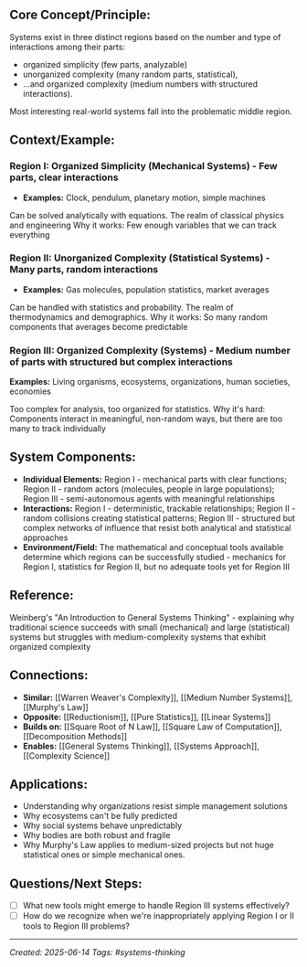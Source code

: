 ## Core Concept/Principle:
Systems exist in three distinct regions based on the number and type of interactions among their parts: 
- organized simplicity (few parts, analyzable)
- unorganized complexity (many random parts, statistical),
- ...and organized complexity (medium numbers with structured interactions).

Most interesting real-world systems fall into the problematic middle region.


## Context/Example:

### Region I: Organized Simplicity (Mechanical Systems) -  Few parts, clear interactions

- **Examples:** Clock, pendulum, planetary motion, simple machines

Can be solved analytically with equations. The realm of classical physics and engineering
Why it works: Few enough variables that we can track everything 

### Region II: Unorganized Complexity (Statistical Systems) -  Many parts, random interactions 

- **Examples:** Gas molecules, population statistics, market averages

Can be handled with statistics and probability. The realm of thermodynamics and demographics. Why it works: So many random components that averages become predictable 

### Region III: Organized Complexity (Systems) - Medium number of parts with structured but complex interactions

**Examples:** Living organisms, ecosystems, organizations, human societies, economies 

Too complex for analysis, too organized for statistics.
Why it's hard: Components interact in meaningful, non-random ways, but there are too many to track individually

## System Components:
- **Individual Elements:** Region I - mechanical parts with clear functions; Region II - random actors (molecules, people in large populations); Region III - semi-autonomous agents with meaningful relationships
- **Interactions:** Region I - deterministic, trackable relationships; Region II - random collisions creating statistical patterns; Region III - structured but complex networks of influence that resist both analytical and statistical approaches
- **Environment/Field:** The mathematical and conceptual tools available determine which regions can be successfully studied - mechanics for Region I, statistics for Region II, but no adequate tools yet for Region III

## Reference:
Weinberg's "An Introduction to General Systems Thinking" - explaining why traditional science succeeds with small (mechanical) and large (statistical) systems but struggles with medium-complexity systems that exhibit organized complexity

## Connections:

- **Similar:** [[Warren Weaver's Complexity]], [[Medium Number Systems]], [[Murphy's Law]]
- **Opposite:** [[Reductionism]], [[Pure Statistics]], [[Linear Systems]]
- **Builds on:** [[Square Root of N Law]], [[Square Law of Computation]], [[Decomposition Methods]]
- **Enables:** [[General Systems Thinking]], [[Systems Approach]], [[Complexity Science]]

## Applications:
- Understanding why organizations resist simple management solutions
- Why ecosystems can't be fully predicted
- Why social systems behave unpredictably
- Why bodies are both robust and fragile
- Why Murphy's Law applies to medium-sized projects but not huge statistical ones or simple mechanical ones.

## Questions/Next Steps:

- [ ]  What new tools might emerge to handle Region III systems effectively?
- [ ]  How do we recognize when we're inappropriately applying Region I or II tools to Region III problems?

---

_Created: 2025-06-14_ _Tags: #systems-thinking_
